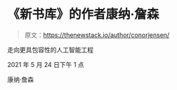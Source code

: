 # 《新书库》的作者康纳·詹森

> 原文：<https://thenewstack.io/author/conorjensen/>

走向更具包容性的人工智能工程

2021 年 5 月 24 日下午 1 点

康纳·詹森
